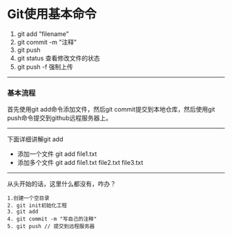 # Git使用基本命令 #
1. git add "filename" 
2. git commit -m "注释"
3. git push
4. git status 查看修改文件的状态  
5. git push -f 强制上传

---
### 基本流程
首先使用git add命令添加文件，然后git commit提交到本地仓库，然后使用git push命令提交到github远程服务器上。

---
下面详细讲解git add  
  
* 添加一个文件 git add file1.txt
* 添加多个文件 git add file1.txt file2.txt file3.txt

---

从头开始的话，这里什么都没有，咋办？   

	1.创建一个空目录
	2. git init初始化工程
	3. git add
	4. git commit -m "写自己的注释"
	5. git push // 提交到远程服务器